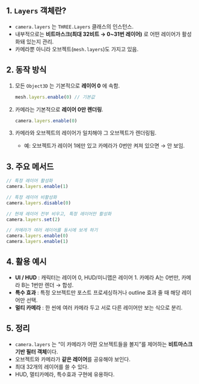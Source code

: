 ## 1. `Layers` 객체란?

- `camera.layers` 는 `THREE.Layers` 클래스의 인스턴스.
- 내부적으로는 **비트마스크(최대 32비트 → 0~31번 레이어)** 로 어떤 레이어가 활성화돼 있는지 관리.
- 카메라뿐 아니라 오브젝트(`mesh.layers`)도 가지고 있음.

## 2. 동작 방식

1. 모든 `Object3D` 는 기본적으로 **레이어 0** 에 속함.

   ```js
   mesh.layers.enable(0) // 기본값
   ```

2. 카메라는 기본적으로 **레이어 0만 렌더링**.

   ```js
   camera.layers.enable(0)
   ```

3. 카메라와 오브젝트의 레이어가 일치해야 그 오브젝트가 렌더링됨.

   - 예: 오브젝트가 레이어 1에만 있고 카메라가 0번만 켜져 있으면 → 안 보임.

## 3. 주요 메서드

```js
// 특정 레이어 활성화
camera.layers.enable(1)

// 특정 레이어 비활성화
camera.layers.disable(0)

// 현재 레이어 전부 비우고, 특정 레이어만 활성화
camera.layers.set(2)

// 카메라가 여러 레이어를 동시에 보게 하기
camera.layers.enable(0)
camera.layers.enable(1)
```

## 4. 활용 예시

- **UI / HUD** : 캐릭터는 레이어 0, HUD/미니맵은 레이어 1. 카메라 A는 0번만, 카메라 B는 1번만 렌더 → 합성.
- **특수 효과** : 특정 오브젝트만 포스트 프로세싱하거나 outline 효과 줄 때 해당 레이어만 선택.
- **멀티 카메라** : 한 씬에 여러 카메라 두고 서로 다른 레이어만 보는 식으로 분리.

## 5. 정리

- `camera.layers` 는 “이 카메라가 어떤 오브젝트들을 볼지”를 제어하는 **비트마스크 기반 필터 객체**이다. 
- 오브젝트와 카메라가 **같은 레이어**를 공유해야 보인다.
- 최대 32개의 레이어를 쓸 수 있다.
- HUD, 멀티카메라, 특수효과 구현에 유용하다.